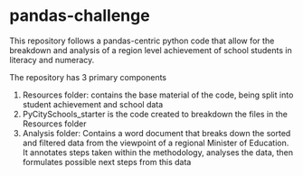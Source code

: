 # pandas-challenge

This repository follows a pandas-centric python code that allow for the breakdown and analysis of a region level achievement of school students in literacy and numeracy.

The repository has 3 primary components

1) Resources folder: contains the base material of the code, being split into student achievement and school data
2) PyCitySchools_starter is the code created to breakdown the files in the Resources folder
3) Analysis folder: Contains a word document that breaks down the sorted and filtered data from the viewpoint of a regional Minister of Education. It annotates steps taken within the methodology, analyses the data, then formulates possible next steps from this data